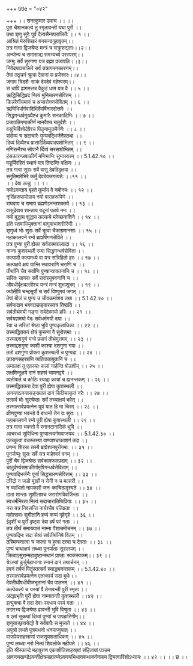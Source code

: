 +++
title = "०४२"

+++
।। सनत्कुमार उवाच ।। ।।  
पुरा चैशानकल्पे तु स्मृतावन्ती यथा पुरी ।।  
तथा शृणु सुरैः पूर्वं दैत्यसैन्यपराजितैः ।। १ ।।  
आश्रितं मेरुशिखरं वनकन्दगुहावृतम्।।  
तत्र गत्वा द्विजश्रेष्ठ मन्त्रं च चक्रुरुद्यताः।।२।।  
अन्योन्यं च समासाद्य समभ्यर्च्य परस्परम्।।  
जग्मुः सर्वे सुरगणा यत्र ब्रह्मा प्रजापतिः।।३।।  
निवेदयाञ्चक्रिरे सर्वं तत्रागमनकारणम्।।  
तेषां तद्वचनं श्रुत्वा देवानां स प्रजेश्वरः।।४।।  
जगाम त्रिदशैः साकं देवदेवं महेश्वरम्।।  
स चापि ह्यगमत्तत्र वैकुठं धाम यत्र वै ।। ५ ।।  
ऋद्धिसिद्धिप्रदं नित्यं मुनिचारणसेवितम् ।।  
किन्नरैर्गीयमानं च अप्सरोगणसेवितम् ।। ६ ।।  
ऋषिभिर्भार्गवादिभिर्देवर्षिनारदोत्तमैः ।।  
सिद्धगन्धर्वमुख्यैश्च कुमारैः सनकादिभिः ।। ७ ।।  
प्रजापतिगणाकीर्णं मानवैश्च चतुर्दशैः ।।  
वसुभिर्विश्वेदेवैश्च पितॄणामुत्तमैर्गणैः ।। ८ ।।  
संसेव्यं च सदाचारैः पुण्यवद्भिर्जनैस्तथा ।।  
दिव्यं दिव्यैश्च प्रासादैर्दिव्यपादपशोभितम् ।। ९ ।।  
मणिरत्नैश्च सोपानै र्दिव्यं सरसशोभितम् ।।  
हंसकारण्डवाकीर्णं मणिभाभिः सुभास्वरम् ।। 5.1.42.१० ।।  
षडूर्मिरहितं स्थानं यत्र तिष्ठन्ति पक्षिणः ।।  
तत्र गत्वा सुराः सर्वे वासु देवदिदृक्षया ।।  
स्तुतिमारेभिरे कर्तुं देवदेवजगत्पतेः ।।११ ।।  
।। देवा ऊचुः ।। ।।  
नमोऽनन्ताय बृहते कूर्माय वै नमोनमः ।। १२ ।।  
नृसिंहरूपायोग्राय नमो वाराहरूपिणे ।।  
राघवाय च रामाय ब्रह्मणेऽनन्तशक्तये ।। १३ ।।  
वासुदेवाय शान्ताय यदूनां पतये नमः ।।  
नमो बुद्धाय शुद्धाय कल्कये म्लेच्छनाशिने ।। १४ ।।  
इति स्तवाभियुक्तानां वागुवाचाशरीरिणी ।।  
शृणुध्वं भोः सुराः सर्वे भूत्वा चैकाग्रमानसाः ।। १५ ।।  
महाकालवने रम्ये ब्रह्मर्षिगणसेविते ।।  
तत्र पुण्या पुरी ह्येका सर्वकामफलप्रदा ।। १६ ।।  
नाम्ना कुशस्थली रम्या सिद्धगन्धर्वसेविता ।।  
कल्पादौ कल्पमध्ये वा यत्र सन्निहितो हरः ।। १७ ।।  
कल्पक्षये क्षयं यान्ति स्थावराणि चराणि च ।।  
तीर्थानि चैव सर्वाणि पुण्यान्यायतनानि च ।। १८ ।।  
सरितः सागराः सर्वे सरांस्युपवनानि च ।।  
औषधीर्वृक्षवल्लीश्च यन्त्रं मन्त्रं शुभाशुभम् ।। १९ ।।  
ज्योतींषि चन्द्रसूर्यौ च सर्वं विष्णुमयं जगत् ।।  
तेषां बीजं च पुण्यं च जीवकर्माशय तथा ।। 5.1.42.२० ।।  
सर्वमादाय भगवाञ्छङ्करस्तत्र तिष्ठति ।।  
सर्वतीर्थमयी गङ्गा सर्वदेवमयो हरिः ।। २१ ।।  
सर्वयज्ञमयो वेदः सर्वधर्ममयी दया ।।  
रेवा च सरितां श्रेष्ठा भुवि पुण्यकृताधिका ।। २२ ।।  
तस्माद्धितकरं क्षेत्रं कुरूणां वै सुरोत्तमाः ।।  
तस्माद्दशगुणं मन्ये प्रयागं तीर्थमुत्तमम् ।। २३ ।।  
तस्माद्दशगुणा काशी काश्या दशगुणा गया ।।  
ततो दशगुणा प्रोक्ता कुशस्थली च पुण्यदा ।। २४ ।।  
उपरागसहस्राणि व्यतिपातायुतानि च ।।  
अमालक्षं तु एतस्याः कलां नार्हन्ति षोडशीम् ।। २५ ।।  
लक्षमिन्दुक्षये दानं सहस्रं चायनद्वये ।।  
व्यतीपाते च कोटिः स्याद्रा कायां च ह्यनन्तकम् ।। २६ ।।  
तस्माद्धितकरा देवा पुरी ह्येषा कुशस्थली ।।  
अनन्ताऽनन्तसङ्ख्यातं दानं किञ्चित्कृतं नरैः ।। २७ ।।  
तत्सर्वं भोः सुरश्रेष्ठाः सर्वं तच्चाक्षयं भवेत् ।।  
तस्मात्सर्वप्रयत्नेन यूयं यात हि मा चिरम् ।। २८ ।।  
क्षीणपुण्या भवन्तो वै बाधन्ते तेन वः सुराः ।।  
महाकालवने रम्ये पुरी ह्येषा कुशस्थली ।। २९ ।।  
तत्र गत्वा भवन्तो वै स्नानदानादिकं भुवि ।।  
आचरध्वं सुविधिना पुण्यात्स्वर्गमवाप्स्यथ ।। 5.1.42.३० ।।  
एतच्छुत्वा वचस्तस्या वाण्याश्चाकाशगं तदा ।।  
प्रणम्य शिरसा तस्यै ब्रह्मेशानपुरोगमाः ।। ३१ ।।  
पुनर्जग्मुः सुराः सर्वे यत्र माहेश्वरं वनम् ।।  
पुरीं चैव द्विजश्रेष्ठ सर्वकामफलप्रदाम् ।। ३२ ।।  
चातुर्वर्ण्यसमाकीर्णामृषिगन्धर्वसेविताम् ।।  
पुण्यवद्भिर्जनैः पूर्णां सिद्धचारणसेविताम् ।। ३३ ।।  
दरिद्रो न जडो मूर्खो न रोगी न च मत्सरी ।।  
न व्याधितो नापकारी जनः क्वचित्प्रदृश्यते ।। ३४ ।।  
दाता शान्ताः सुशीलाश्च जरारोगविवर्जिन्ताः ।।  
स्वधर्मनिरता नित्यं सदाचारातिथिप्रियाः ।। ३५ ।।  
नरा यत्र निवसन्ति नार्यश्चैव पतिव्रताः ।।  
महोत्सवाः सुगीतानि हव्यं कव्यं गृहेगृहे ।। ३६ ।।  
ईदृशीं च पुरीं दृष्ट्वा देवा हर्षं परं गताः ।।  
तत्र तीर्थं समाख्यातं नाम्ना पैशाचमोचनम् ।। ३७ ।।  
पुण्यवद्भिः सदा सेव्यं सर्वतीर्थनिषे वितम् ।।  
तस्मिन्स्नात्वा च जप्त्वा च हुत्वा दत्त्वा च देवताः ।। ३८ ।।  
पुण्यं चाथाक्षयं लब्ध्वा पुनर्याताः सुरालयम् ।।  
जित्वाऽसुरान्महादुष्टान्स्थानं प्राप्ताः स्वकंस्वकम्।। ३९ ।।  
येऽस्यां कुर्युर्महाभागाः स्नानं दानं तथार्चनम् ।।  
हवनं तर्पणं पितॄंस्तत्सर्वं स्याद्ध्यनन्तकम् ।। 5.1.42.४० ।।  
तस्मात्सर्वप्रयत्नेन एतत्कार्यं सदा बुधैः।।  
देवतीर्थोषधीबीजभूतानां चैव पालनम् ।। ४१ ।।  
कल्पेकल्पे च यस्यां वै तेनावन्ती पुरी स्मृता ।।  
अद्यप्रभृति पुरी ह्येषा नाम्नावन्ती कुशस्थली ।।४२ ।।  
इत्युक्त्वा वै तदा देवाः स्वधाम परमं गताः ।।  
तदारभ्य द्विजश्रेष्ठ ह्यवन्ती भुवि विश्रुता ।। ४३ ।।  
य एतां सुकथां दिव्यां पुण्यां च पापहारिणीम्।।  
शृणुयाच्छ्रावयेद्यो वै सर्वपापैः स मुच्यते ।। ४४ ।।  
अपुत्रो लभते पुत्रमधनो धनमाप्नुयात् ।।  
वाजपेयसहस्राणां राजसूयशताधिकम् ।। ४५ ।।  
पुण्यं लब्ध्वा नरो नित्यं शिवलोके महीयते ।। ४६ ।।  
इति श्रीस्कान्दे महापुराण एकाशीतिसाहस्र्यां संहितायां पञ्चम आवन्त्यखण्डेऽवन्तीक्षेत्रमाहात्म्येऽवन्त्यभिधानकथावर्णनन्नाम द्विचत्वारिंशोऽध्यायः ।। ४२ ।। ।। छ ।।